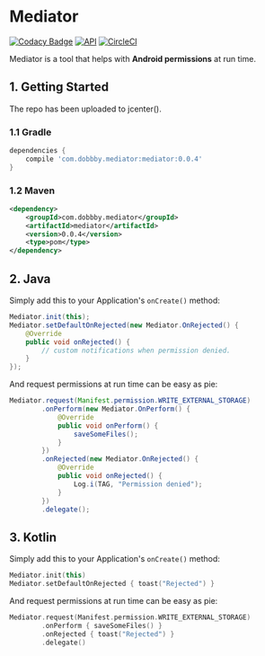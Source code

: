 # Mediator

[![Codacy Badge](https://api.codacy.com/project/badge/Grade/49560cef2d864b9fb95bb21c4b75dfaf)](https://www.codacy.com/app/Dobbbby/Mediator?utm_source=github.com&utm_medium=referral&utm_content=Dobbbby/Mediator&utm_campaign=badger)
[![API](https://img.shields.io/badge/API-9%2B-blue.svg?style=flat)](https://android-arsenal.com/api?level=9)
[![CircleCI](https://circleci.com/gh/Dobbbby/Mediator/tree/master.svg?style=svg)](https://circleci.com/gh/Dobbbby/Mediator/tree/master)

Mediator is a tool that helps with **Android permissions** at run time.

## 1. Getting Started

The repo has been uploaded to jcenter().

### 1.1 Gradle

```gradle
dependencies {
    compile 'com.dobbby.mediator:mediator:0.0.4'
}
```

### 1.2 Maven

```xml
<dependency>
    <groupId>com.dobbby.mediator</groupId>
    <artifactId>mediator</artifactId>
    <version>0.0.4</version>
    <type>pom</type>
</dependency>
```

## 2. Java

Simply add this to your Application's `onCreate()` method:

```java
Mediator.init(this);
Mediator.setDefaultOnRejected(new Mediator.OnRejected() {
    @Override
    public void onRejected() {
        // custom notifications when permission denied.
    }
});
```

And request permissions at run time can be easy as pie:

```java
Mediator.request(Manifest.permission.WRITE_EXTERNAL_STORAGE)
        .onPerform(new Mediator.OnPerform() {
            @Override
            public void onPerform() {
                saveSomeFiles();
            }
        })
        .onRejected(new Mediator.OnRejected() {
            @Override
            public void onRejected() {
                Log.i(TAG, "Permission denied");
            }
        })
        .delegate();
```

## 3. Kotlin

Simply add this to your Application's `onCreate()` method:

```kotlin
Mediator.init(this)
Mediator.setDefaultOnRejected { toast("Rejected") }
```

And request permissions at run time can be easy as pie:

```kotlin
Mediator.request(Manifest.permission.WRITE_EXTERNAL_STORAGE)
        .onPerform { saveSomeFiles() }
        .onRejected { toast("Rejected") }
        .delegate()
```

